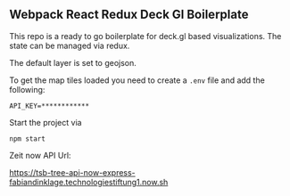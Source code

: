 ## Webpack React Redux Deck Gl Boilerplate

This repo is a ready to go boilerplate for deck.gl based visualizations. The state can be managed via redux.

The default layer is set to geojson. 

To get the map tiles loaded you need to create a ```.env``` file and add the following:

```
API_KEY=************
```

Start the project via 

```
npm start
```


Zeit now API Url:

https://tsb-tree-api-now-express-fabiandinklage.technologiestiftung1.now.sh
